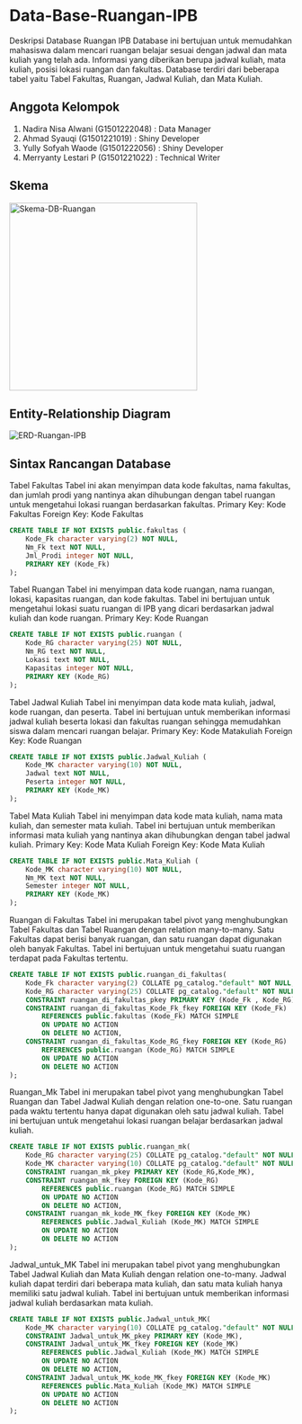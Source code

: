 # Data-Base-Ruangan-IPB
Deskripsi Database Ruangan IPB
Database ini bertujuan untuk memudahkan mahasiswa dalam mencari ruangan belajar sesuai dengan jadwal dan mata kuliah yang telah ada. Informasi yang diberikan berupa jadwal kuliah, mata kuliah, posisi lokasi ruangan dan fakultas. Database terdiri dari beberapa tabel yaitu Tabel Fakultas, Ruangan, Jadwal Kuliah, dan Mata Kuliah.


## Anggota Kelompok

1. Nadira Nisa Alwani  (G1501222048) : Data Manager
2. Ahmad Syauqi        (G1501221019) : Shiny Developer
3. Yully Sofyah Waode  (G1501222056) : Shiny Developer
4. Merryanty Lestari P (G1501221022) : Technical Writer


## Skema
<img width="334" alt="Skema-DB-Ruangan" src="https://user-images.githubusercontent.com/111562115/220268891-d6e9f951-5dc0-42e2-9200-01b462c49f55.png">


## Entity-Relationship Diagram
![ERD-Ruangan-IPB](https://user-images.githubusercontent.com/111562115/220268632-59166ed8-f0ea-4976-a106-2928977a14f4.png)

## Sintax Rancangan Database

Tabel Fakultas
Tabel ini akan menyimpan data kode fakultas, nama fakultas, dan jumlah prodi yang nantinya akan dihubungan dengan tabel ruangan untuk mengetahui lokasi ruangan berdasarkan fakultas.
Primary Key: Kode Fakultas
Foreign Key: Kode Fakultas

```sql
CREATE TABLE IF NOT EXISTS public.fakultas (
    Kode_Fk character varying(2) NOT NULL,
    Nm_Fk text NOT NULL,
    Jml_Prodi integer NOT NULL,
    PRIMARY KEY (Kode_Fk)
);
```

Tabel Ruangan
Tabel ini menyimpan data kode ruangan, nama ruangan, lokasi, kapasitas ruangan, dan kode fakultas. Tabel ini bertujuan untuk mengetahui lokasi suatu ruangan di IPB yang dicari berdasarkan jadwal kuliah dan kode ruangan.
Primary Key: Kode Ruangan

```sql
CREATE TABLE IF NOT EXISTS public.ruangan (
    Kode_RG character varying(25) NOT NULL,
    Nm_RG text NOT NULL,
    Lokasi text NOT NULL,
    Kapasitas integer NOT NULL,
    PRIMARY KEY (Kode_RG)
);
```

Tabel Jadwal Kuliah
Tabel ini menyimpan data kode mata kuliah, jadwal, kode ruangan, dan peserta. Tabel ini bertujuan untuk memberikan informasi jadwal kuliah beserta lokasi dan fakultas ruangan sehingga memudahkan siswa dalam mencari ruangan belajar.
Primary Key: Kode Matakuliah
Foreign Key: Kode Ruangan

```sql
CREATE TABLE IF NOT EXISTS public.Jadwal_Kuliah (
    Kode_MK character varying(10) NOT NULL,
    Jadwal text NOT NULL,
    Peserta integer NOT NULL,
    PRIMARY KEY (Kode_MK)
);
```

Tabel Mata Kuliah
Tabel ini menyimpan data kode mata kuliah, nama mata kuliah, dan semester mata kuliah. Tabel ini bertujuan untuk memberikan informasi mata kuliah yang nantinya akan dihubungkan dengan tabel jadwal kuliah.
Primary Key: Kode Mata Kuliah
Foreign Key: Kode Mata Kuliah

```sql
CREATE TABLE IF NOT EXISTS public.Mata_Kuliah (
    Kode_MK character varying(10) NOT NULL,
    Nm_MK text NOT NULL,
    Semester integer NOT NULL,
    PRIMARY KEY (Kode_MK)
);
```

Ruangan di Fakultas
Tabel ini merupakan tabel pivot yang menghubungkan Tabel Fakultas dan Tabel Ruangan dengan relation many-to-many. Satu Fakultas dapat berisi banyak ruangan, dan satu ruangan dapat digunakan oleh banyak Fakultas. Tabel ini bertujuan untuk mengetahui suatu ruangan terdapat pada Fakultas tertentu.

```sql
CREATE TABLE IF NOT EXISTS public.ruangan_di_fakultas(
    Kode_Fk character varying(2) COLLATE pg_catalog."default" NOT NULL,
    Kode_RG character varying(25) COLLATE pg_catalog."default" NOT NULL,
    CONSTRAINT ruangan_di_fakultas_pkey PRIMARY KEY (Kode_Fk , Kode_RG),
    CONSTRAINT ruangan_di_fakultas_Kode_Fk_fkey FOREIGN KEY (Kode_Fk)
        REFERENCES public.fakultas (Kode_Fk) MATCH SIMPLE
        ON UPDATE NO ACTION
        ON DELETE NO ACTION,
    CONSTRAINT ruangan_di_fakultas_Kode_RG_fkey FOREIGN KEY (Kode_RG)
        REFERENCES public.ruangan (Kode_RG) MATCH SIMPLE
        ON UPDATE NO ACTION
        ON DELETE NO ACTION
);
```

Ruangan_Mk
Tabel ini merupakan tabel pivot yang menghubungkan Tabel Ruangan dan Tabel Jadwal Kuliah dengan relation one-to-one. Satu ruangan pada waktu tertentu hanya dapat digunakan oleh satu jadwal kuliah. Tabel ini bertujuan untuk mengetahui lokasi ruangan belajar berdasarkan jadwal kuliah.

```sql
CREATE TABLE IF NOT EXISTS public.ruangan_mk(
    Kode_RG character varying(25) COLLATE pg_catalog."default" NOT NULL,
    Kode_MK character varying(10) COLLATE pg_catalog."default" NOT NULL,
    CONSTRAINT ruangan_mk_pkey PRIMARY KEY (Kode_RG,Kode_MK),
    CONSTRAINT ruangan_mk_fkey FOREIGN KEY (Kode_RG)
        REFERENCES public.ruangan (Kode_RG) MATCH SIMPLE
        ON UPDATE NO ACTION
        ON DELETE NO ACTION,
    CONSTRAINT ruangan_mk_kode_MK_fkey FOREIGN KEY (Kode_MK)
        REFERENCES public.Jadwal_Kuliah (Kode_MK) MATCH SIMPLE
        ON UPDATE NO ACTION
        ON DELETE NO ACTION
);
```

Jadwal_untuk_MK
Tabel ini merupakan tabel pivot yang menghubungkan Tabel Jadwal Kuliah dan Mata Kuliah dengan relation one-to-many. Jadwal kuliah dapat terdiri dari beberapa mata kuliah, dan satu mata kuliah hanya memiliki satu jadwal kuliah. Tabel ini bertujuan untuk memberikan informasi jadwal kuliah berdasarkan mata kuliah.

```sql
CREATE TABLE IF NOT EXISTS public.Jadwal_untuk_MK(
    Kode_MK character varying(10) COLLATE pg_catalog."default" NOT NULL,
    CONSTRAINT Jadwal_untuk_MK_pkey PRIMARY KEY (Kode_MK),
    CONSTRAINT Jadwal_untuk_MK_fkey FOREIGN KEY (Kode_MK)
        REFERENCES public.Jadwal_Kuliah (Kode_MK) MATCH SIMPLE
        ON UPDATE NO ACTION
        ON DELETE NO ACTION,
    CONSTRAINT Jadwal_untuk_MK_kode_MK_fkey FOREIGN KEY (Kode_MK)
        REFERENCES public.Mata_Kuliah (Kode_MK) MATCH SIMPLE
        ON UPDATE NO ACTION
        ON DELETE NO ACTION
);
```
